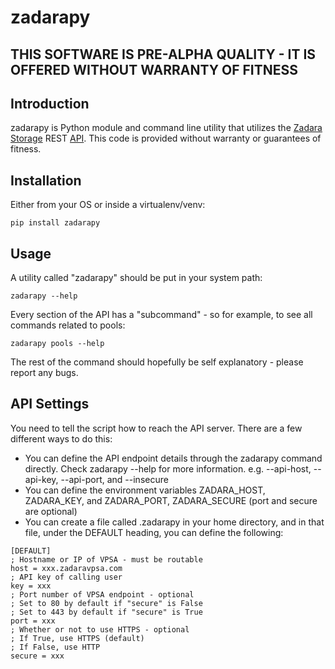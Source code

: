 # zadarapy

## THIS SOFTWARE IS PRE-ALPHA QUALITY - IT IS OFFERED WITHOUT WARRANTY OF FITNESS

## Introduction

zadarapy is Python module and command line utility that utilizes the [Zadara Storage](http://www.zadarastorage.com/) REST [API](http://vpsa-api.zadarastorage.com/).  This code is provided without warranty or guarantees of fitness.

## Installation

Either from your OS or inside a virtualenv/venv:

```pip install zadarapy```

## Usage

A utility called "zadarapy" should be put in your system path:

```
zadarapy --help
```

Every section of the API has a "subcommand" - so for example, to see all commands related to pools:

```
zadarapy pools --help
```

The rest of the command should hopefully be self explanatory - please report any bugs.

## API Settings

You need to tell the script how to reach the API server.  There are a few different ways to do this:

* You can define the API endpoint details through the zadarapy command directly.  Check zadarapy <command> <subcommand> --help for more information.  e.g. --api-host, --api-key, --api-port, and --insecure
* You can define the environment variables ZADARA_HOST, ZADARA_KEY, and ZADARA_PORT, ZADARA_SECURE (port and secure are optional)
* You can create a file called .zadarapy in your home directory, and in that file, under the DEFAULT heading, you can define the following:

```
[DEFAULT]
; Hostname or IP of VPSA - must be routable
host = xxx.zadaravpsa.com
; API key of calling user
key = xxx
; Port number of VPSA endpoint - optional
; Set to 80 by default if "secure" is False
; Set to 443 by default if "secure" is True
port = xxx
; Whether or not to use HTTPS - optional
; If True, use HTTPS (default)
; If False, use HTTP
secure = xxx
```
